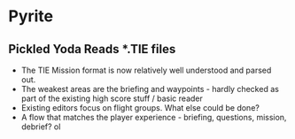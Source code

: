 # Pyrite

## Pickled Yoda Reads \*.TIE files

- The TIE Mission format is now relatively well understood and parsed out.
- The weakest areas are the briefing and waypoints - hardly checked as part of the existing high score stuff / basic reader
- Existing editors focus on flight groups. What else could be done?
- A flow that matches the player experience - briefing, questions, mission, debrief?
  ol
